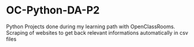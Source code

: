 # OC-Python-DA-P2
Python Projects done during my learning path with OpenClassRooms. Scraping of websites to get back relevant informations automatically in csv files
